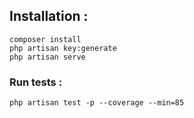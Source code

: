 ## Installation :

```shell
composer install
php artisan key:generate
php artisan serve
```

### Run tests :
```shell
php artisan test -p --coverage --min=85
```
